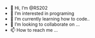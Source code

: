 - 👋 Hi, I’m @RS202
- 👀 I’m interested in programing 
- 🌱 I’m currently learning how to code..
- 💞️ I’m looking to collaborate on ...
- 📫 How to reach me ...

<!---
RS202/RS202 is a ✨ special ✨ repository because its `README.md` (this file) appears on your GitHub profile.
You can click the Preview link to take a look at your changes.
--->
